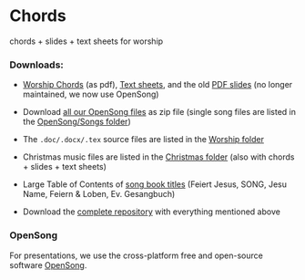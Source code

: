 # Chords
chords + slides + text sheets for worship

### Downloads:

* [Worship Chords](https://github.com/brry/chords/raw/master/Worship/Worship_Chords.pdf) (as pdf),
[Text sheets](https://github.com/brry/chords/raw/master/Worship/Worship_Text.pdf), and the old
[PDF slides](https://github.com/brry/chords/raw/master/Worship/Worship_slides.pdf) (no longer maintained, we now use OpenSong)
* Download [all our OpenSong files](https://minhaskamal.github.io/DownGit/#/home?url=https://github.com/brry/chords/tree/master/OpenSong) as zip file
(single song files are listed in the 
[OpenSong/Songs folder](https://github.com/brry/chords/tree/master/OpenSong/Songs))  
* The `.doc/.docx/.tex` source files are listed in the [Worship folder](https://github.com/brry/chords/tree/master/Worship)
* Christmas music files are listed in the 
[Christmas folder](https://github.com/brry/chords/tree/master/Christmas) (also with chords + slides + text sheets)
* Large Table of Contents of 
[song book titles](https://github.com/brry/chords/raw/master/Worship/Liederbuecher_aktiveZeile.xlsm) 
(Feiert Jesus, SONG, Jesu Name, Feiern & Loben, Ev. Gesangbuch)

* Download the [complete repository](https://github.com/brry/chords/archive/master.zip) with everything mentioned above


### OpenSong

For presentations, we use the cross-platform free and open-source software [OpenSong](http://www.opensong.org/).
